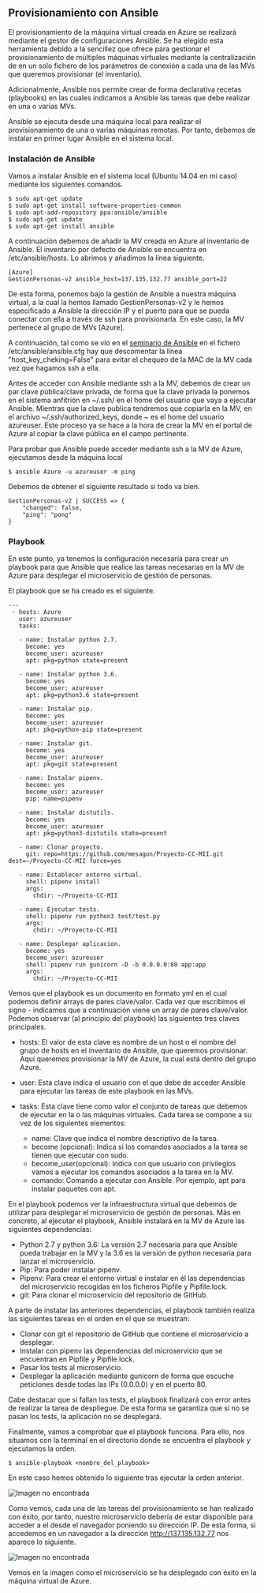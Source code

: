 ## Provisionamiento con Ansible

El provisionamiento de la máquina virtual creada en Azure se realizará mediante el gestor de
configuraciones Ansible. Se ha elegido esta herramienta debido a la sencillez que ofrece para
gestionar el provisionamiento de múltiples máquinas virtuales mediante la centralización de
en un solo fichero de los parámetros de conexión a cada una de las MVs que queremos provisionar
(el inventario).

Adicionalmente, Ansible nos permite crear de forma declarativa recetas (playbooks) en las cuales indicamos a Ansible las tareas que debe realizar en una o varias MVs.

Ansible se ejecuta desde una máquina local para realizar el provisionamiento de una o varias
máquinas remotas. Por tanto, debemos de instalar en primer lugar Ansible en el sistema local.

### Instalación de Ansible

Vamos a instalar Ansible en el sistema local (Ubuntu 14.04 en mi caso) mediante los siguientes comandos.

~~~
$ sudo apt-get update
$ sudo apt-get install software-properties-common
$ sudo apt-add-repository ppa:ansible/ansible
$ sudo apt-get update
$ sudo apt-get install ansible
~~~

A continuación debemos de añadir la MV creada en Azure al inventario de Ansible. El inventario por defecto de Ansible se encuentra en /etc/ansible/hosts. Lo abrimos y añadimos la línea siguiente.

~~~
[Azure]
GestionPersonas-v2 ansible_host=137.135.132.77 ansible_port=22
~~~

De esta forma, ponemos bajo la gestión de Ansible a nuestra máquina virtual, a la cual la hemos llamado GestionPersonas-v2 y le hemos especificado a Ansible la dirección IP y el puerto para que se pueda conectar con ella a través de ssh para provisionarla. En este caso, la MV pertenece al grupo de MVs [Azure].

A continuación, tal como se vio en el [seminario de Ansible](https://www.youtube.com/watch?v=gFd9aj78_SM) en el fichero /etc/ansible/ansible.cfg hay que descomentar la línea "host_key_cheking=False" para evitar el chequeo de la MAC de la MV cada vez que hagamos ssh a ella.

Antes de acceder con Ansible mediante ssh a la MV, debemos de crear un par clave pública/clave privada, de forma que la clave privada la ponemos en el sistema anfitrión en ~/.ssh/ en el home del usuario que vaya a ejecutar Ansible. Mientras que la clave publica tendremos que copiarla en la MV, en el archivo ~/.ssh/authorized_keys, donde ~ es el home del usuario azureuser. Este proceso ya se hace a la hora de crear la MV en el portal de Azure al copiar la clave pública en el campo pertinente.

Para probar que Ansible puede acceder mediante ssh a la MV de Azure, ejecutamos desde la máquina local

~~~
$ ansible Azure -u azureuser -m ping
~~~

Debemos de obtener el siguiente resultado si todo va bien.

~~~
GestionPersonas-v2 | SUCCESS => {
    "changed": false,
    "ping": "pong"
}
~~~

### Playbook

En este punto, ya tenemos la configuración necesaria para crear un playbook para que Ansible que realice las tareas necesarias en la MV de Azure para desplegar el microservicio de gestión de personas.

El playbook que se ha creado es el siguiente.

~~~
---
 - hosts: Azure
   user: azureuser
   tasks:

   - name: Instalar python 2.7.
     become: yes
     become_user: azureuser
     apt: pkg=python state=present

   - name: Instalar python 3.6.
     become: yes
     become_user: azureuser
     apt: pkg=python3.6 state=present

   - name: Instalar pip.
     become: yes
     become_user: azureuser
     apt: pkg=python-pip state=present

   - name: Instalar git.
     become: yes
     become_user: azureuser
     apt: pkg=git state=present

   - name: Instalar pipenv.
     become: yes
     become_user: azureuser
     pip: name=pipenv

   - name: Instalar distutils.
     become: yes
     become_user: azureuser
     apt: pkg=python3-distutils state=present

   - name: Clonar proyecto.
     git: repo=https://github.com/mesagon/Proyecto-CC-MII.git dest=~/Proyecto-CC-MII force=yes

   - name: Establecer entorno virtual.
     shell: pipenv install
     args:
       chdir: ~/Proyecto-CC-MII

   - name: Ejecutar tests.
     shell: pipenv run python3 test/test.py
     args:
       chdir: ~/Proyecto-CC-MII

   - name: Desplegar aplicacion.
     become: yes
     become_user: azureuser
     shell: pipenv run gunicorn -D -b 0.0.0.0:80 app:app
     args:
       chdir: ~/Proyecto-CC-MII
~~~

Vemos que el playbook es un documento en formato yml en el cual podemos definir arrays de pares clave/valor. Cada vez que escribimos el signo - indicamos que a continuación viene un array de pares clave/valor. Podemos observar (al principio del playbook) las siguientes tres claves principales.

- hosts: El valor de esta clave es nombre de un host o el nombre del grupo de hosts en el inventario de Ansible, que queremos provisionar. Aquí queremos provisionar la MV de Azure, la cual está dentro del grupo Azure.
- user: Esta clave indica el usuario con el que debe de acceder Ansible para ejecutar las tareas de este playbook en las MVs.
- tasks: Esta clave tiene como valor el conjunto de tareas que debemos de ejecutar en la o las máquinas virtuales. Cada tarea se compone a su vez de los siguientes elementos:

  - name: Clave que indica el nombre descriptivo de la tarea.
  - become (opcional): Indica si los comandos asociados a la tarea se tienen que ejecutar con sudo.
  - become_user(opcional): Indica con que usuario con privilegios vamos a ejecutar los comandos asociados a la tarea en la MV.
  - comando: Comando a ejecutar con Ansible. Por ejemplo, apt para instalar paquetes con apt.

En el playbook podemos ver la infraestructura virtual que debemos de utilizar para desplegar el microservicio de gestión de personas. Más en concreto, al ejecutar el playbook, Ansible instalará en la MV de Azure las siguientes dependencias:

- Python 2.7 y python 3.6: La versión 2.7 necesaria para que Ansible pueda trabajar en la MV y la 3.6 es la versión de python necesaria para lanzar el microservicio.
- Pip: Para poder instalar pipenv.
- Pipenv: Para crear el entorno virtual e instalar en él las dependencias del microservicio recogidas en los ficheros Pipfile y Pipfile.lock.
- git: Para clonar el microservicio del repositorio de GitHub.

A parte de instalar las anteriores dependencias, el playbook también realiza las siguientes tareas en el orden en el que se muestran:

- Clonar con git el repositorio de GitHub que contiene el microservicio a desplegar.
- Instalar con pipenv las dependencias del microservicio que se encuentran en Pipfile y Pipfile.lock.
- Pasar los tests al microservicio.
- Desplegar la aplicación mediante gunicorn de forma que escuche peticiones desde todas las IPs (0.0.0.0) y en el puerto 80.

Cabe destacar que si fallan los tests, el playbook finalizará con error antes de realizar la tarea de despliegue. De esta forma se garantiza que si no se pasan los tests, la aplicación no se desplegará.

Finalmente, vamos a comprobar que el playbook funciona. Para ello, nos situamos con la terminal en el directorio donde se encuentra el playbook y ejecutamos la orden.

~~~
$ ansible-playbook <nombre_del_playbook>
~~~

En este caso hemos obtenido lo siguiente tras ejecutar la orden anterior.

![Imagen no encontrada](docs/hito3/img/provisionamientoExito.png)

Como vemos, cada una de las tareas del provisionamiento se han realizado con éxito, por tanto, nuestro microservicio debería de estar disponible para acceder a el desde el navegador poniendo su dirección IP. De esta forma, si accedemos en un navegador a la dirección http://137.135.132.77 nos aparece lo siguiente.

![Imagen no encontrada](docs/hito3/img/despliegueExito.png)

Vemos en la imagen como el microservicio se ha desplegado con éxito en la máquina virtual de Azure.
